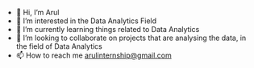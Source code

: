 - 👋 Hi, I’m Arul
- 👀 I’m interested in the Data Analytics Field
- 🌱 I’m currently learning things related to Data Analytics
- 💞️ I’m looking to collaborate on projects that are analysing the data, in the field of Data Analytics
- 📫 How to reach me arulinternship@gmail.com

<!---
arul-k/arul-k is a ✨ special ✨ repository because its `README.md` (this file) appears on your GitHub profile.
You can click the Preview link to take a look at your changes.
--->
